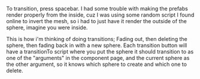 To transition, press spacebar. I had some trouble with making the prefabs render properly from the inside, cuz I was using some random script I found online to invert the mesh, so i had to just have it render the outside of the sphere, imagine you were inside.



This is how i'm thinking of doing transitions; Fading out, then deleting the sphere, then fading back in with a new sphere. Each transition button will have a transitionTo script where you put the sphere it should transition to as one of the "arguments" in the component page, and the current sphere as the other argument, so it knows which sphere to create and which one to delete.